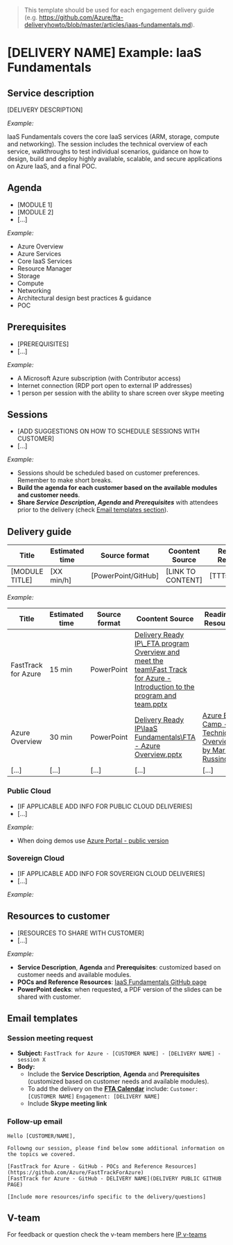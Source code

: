 > This template should be used for each engagement delivery guide (e.g. https://github.com/Azure/fta-deliveryhowto/blob/master/articles/iaas-fundamentals.md). 

# [DELIVERY NAME] Example: IaaS Fundamentals

## Service description

[DELIVERY DESCRIPTION]

*Example:*

IaaS Fundamentals covers the core IaaS services (ARM, storage, compute and networking). The session includes the technical overview of each service, walkthroughs to test individual scenarios, guidance on how to design, build and deploy highly available, scalable, and secure applications on Azure IaaS, and a final POC.

## Agenda

* [MODULE 1]
* [MODULE 2]
* [...]

*Example:*

* Azure Overview
* Azure Services
* Core IaaS Services
* Resource Manager
* Storage 
* Compute
* Networking
* Architectural design best practices & guidance
* POC


## Prerequisites

* [PREREQUISITES] 
* [...]

*Example:*

* A Microsoft Azure subscription (with Contributor access)
* Internet connection (RDP port open to external IP addresses)
* 1 person per session with the ability to share screen over skype meeting


## Sessions

* [ADD SUGGESTIONS ON HOW TO SCHEDULE SESSIONS WITH CUSTOMER]
* [...]

*Example:*

* Sessions should be scheduled based on customer preferences. Remember to make short breaks.
* **Build the agenda for each customer based on the available modules and customer needs**.
* **Share *Service Description*, *Agenda* and *Prerequisites*** with attendees prior to the delivery (check [Email templates section](#email-templates)).


## Delivery guide


| Title               | Estimated time      | Source format       | Coontent Source     | Readiness Resources |
| ------------------- | ------------------- | ------------------- | ------------------- | ------------------- |
| [MODULE TITLE]      | [XX min/h]          | [PowerPoint/GitHub] | [LINK TO CONTENT]   | [TTTs/OTHERS]       |

*Example:*

| Title               | Estimated time      | Source format       | Coontent Source     | Readiness Resources |
| ------------------- | ------------------- | ------------------- | ------------------- | ------------------- |
| FastTrack for Azure | 15 min              | PowerPoint          | [Delivery Ready IP\\_FTA program Overview and meet the team\Fast Track for Azure - Introduction to the program and team.pptx](https://microsoft.sharepoint.com/:p:/t/fasttrackforazure/CE/EbPt2DuC0XxLveqf2EsZcK4BAMhdpbasfd5HZHxGUtSnrA?e=25ee177e498a48c8a826bd600ffb723e) | | 
| Azure Overview      | 30 min              | PowerPoint          | [Delivery Ready IP\IaaS Fundamentals\FTA - Azure Overview.pptx](https://microsoft.sharepoint.com/:f:/t/fasttrackforazure/CE/EqdM7nbWFZFMi88REfFSUA0BbUE-vqykgYlfULc2wAlflQ?e=53f4946a6fd54acc9528a4e4c0b9001f) | [Azure Boot Camp - Technical Overview by Mark Russinovich](https://microsoft.sharepoint.com/sites/infopedia/media/details/AEVD-3-121938) | 
| [...]               | [...]               | [...]               | [...]               | [...]               |


### Public Cloud

* [IF APPLICABLE ADD INFO FOR PUBLIC CLOUD DELIVERIES]
* [...]

*Example:*

* When doing demos use [Azure Portal - public version](https://portal.azure.com/?feature.customportal=false)


###  Sovereign Cloud

* [IF APPLICABLE ADD INFO FOR SOVEREIGN CLOUD DELIVERIES]
* [...]

*Example:*


## Resources to customer

* [RESOURCES TO SHARE WITH CUSTOMER]
* [...]

*Example:*
* **Service Description**, **Agenda** and **Prerequisites**: customized based on customer needs and available modules.
* **POCs and Reference Resources**: [IaaS Fundamentals GitHub page](https://github.com/Azure/fta-azurefundamentals/tree/master/iaas-fundamentals)
* **PowerPoint decks**: when requested, a PDF version of the slides can be shared with customer. 

## Email templates

### Session meeting request

* **Subject:** ` FastTrack for Azure - [CUSTOMER NAME] - [DELIVERY NAME] - session X `
* **Body:**  
    * Include the **Service Description**, **Agenda** and **Prerequisites** (customized based on customer needs and available modules).
    * To add the delivery on the [**FTA Calendar**](https://azurecxpportal.azurewebsites.net/FastTrack/Calendar) include:
        ` Customer: [CUSTOMER NAME] ` 
        ` Engagement: [DELIVERY NAME] ` 
    * Include **Skype meeting link**


### Follow-up email

```
Hello [CUSTOMER/NAME],

Followng our session, please find below some additional information on the topics we covered.

[FastTrack for Azure - GitHub - POCs and Reference Resources](https://github.com/Azure/FastTrackForAzure)
[FastTrack for Azure - GitHub - DELIVERY NAME](DELIVERY PUBLIC GITHUB PAGE) 

[Include more resources/info specific to the delivery/questions]

```
 

## V-team

For feedback or question check the v-team members here [IP v-teams](https://msit.powerbi.com/groups/7d8d5e02-96bb-42c0-861e-e2b50b45a796/reports/47982fde-35bf-4ea8-b469-14c30331ace0/ReportSectionb5223bd402c0c587670c)

